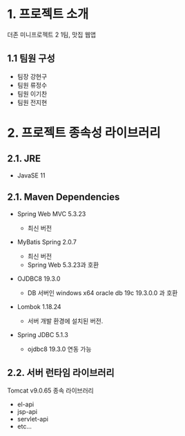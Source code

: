 # 1. 프로젝트 소개

더존 미니프로젝트 2 1팀, 맛집 웹앱

## 1.1 팀원 구성

- 팀장 강현구
- 팀원 류정수
- 팀원 이기찬
- 팀원 전지현

# 2. 프로젝트 종속성 라이브러리

## 2.1. JRE
	
- JavaSE 11

## 2.1. Maven Dependencies
	
- Spring Web MVC 5.3.23
    - 최신 버전

- MyBatis Spring 2.0.7
    - 최신 버전
	- Spring Web 5.3.23과 호환
	
- OJDBC8 19.3.0
    - DB 서버인 windows x64 oracle db 19c 19.3.0.0 과 호환
	
- Lombok 1.18.24
    - 서버 개발 환경에 설치된 버전.
    
- Spring JDBC 5.1.3
    - ojdbc8 19.3.0 연동 가능

## 2.2. 서버 런타임 라이브러리

Tomcat v9.0.65 종속 라이브러리

- el-api
- jsp-api
- servlet-api
- etc...
	